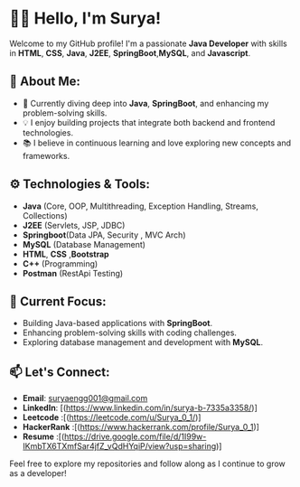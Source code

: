 # 👨‍💻 Hello, I'm Surya!

Welcome to my GitHub profile! I'm a passionate **Java Developer** with skills in **HTML**, **CSS**, **Java**, **J2EE**, **SpringBoot**,**MySQL**, and **Javascript**. 

## 🚀 About Me:
- 🌱 Currently diving deep into **Java**, **SpringBoot**, and enhancing my problem-solving skills.
- 💡 I enjoy building projects that integrate both backend and frontend technologies.
- 📚 I believe in continuous learning and love exploring new concepts and frameworks.

## ⚙️ Technologies & Tools:
- **Java** (Core, OOP, Multithreading, Exception Handling, Streams, Collections)
- **J2EE** (Servlets, JSP, JDBC)
- **Springboot**(Data JPA, Security , MVC Arch)
- **MySQL** (Database Management)
- **HTML**, **CSS** ,**Bootstrap** 
- **C++** (Programming)
- **Postman** (RestApi Testing)
  
## 🌱 Current Focus:
- Building Java-based applications with **SpringBoot**.
- Enhancing problem-solving skills with coding challenges.
- Exploring database management and development with **MySQL**.

## 📫 Let's Connect:
- **Email**: suryaengg001@gmail.com
- **LinkedIn**: [(https://www.linkedin.com/in/surya-b-7335a3358/)]
- **Leetcode** :[(https://leetcode.com/u/Surya_0_1/)]
- **HackerRank** :[(https://www.hackerrank.com/profile/Surya_0_1)]
- **Resume** :[(https://drive.google.com/file/d/1I99w-IKmbTX6TXmfSar4jfZ_vQdHYqiP/view?usp=sharing)]

Feel free to explore my repositories and follow along as I continue to grow as a developer!
